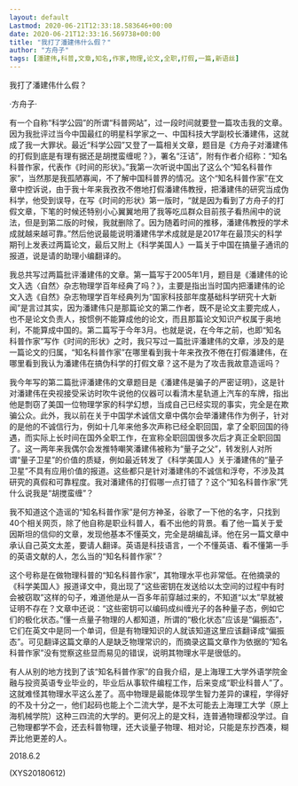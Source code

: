 ```yaml
---
layout: default
Lastmod: 2020-06-21T12:33:18.583646+00:00
date: 2020-06-21T12:33:16.569738+00:00
title: "我打了潘建伟什么假？"
author: "方舟子"
tags: [潘建伟,科普,文章,知名,作家,物理,论文,全职,打假,一篇,新语丝]
---
```


我打了潘建伟什么假？

·方舟子·

有一个自称“科学公园”的所谓“科普网站”，过一段时间就要登一篇攻击我的文章。因为我批评过当今中国最红的明星科学家之一、中国科技大学副校长潘建伟，这就成了我一大罪状。最近“科学公园”又登了一篇相关文章，题目是《方舟子对潘建伟的打假到底是有理有据还是胡搅蛮缠呢？》，署名“汪诘”，附有作者介绍称：“知名科普作家，代表作《时间的形状》。”我第一次听说中国出了这么个“知名科普作家”，当然那是我孤陋寡闻，不了解中国科普界的情况。这个“知名科普作家”在文章中控诉说，由于我十年来我孜孜不倦地打假潘建伟教授，把潘建伟的研究当成伪科学，他受到误导，在写《时间的形状》第一版时，“就是因为看到了方舟子的打假文章，下笔的时候还特别小心翼翼地用了我等吃瓜群众目前孩子看热闹中的说法，但是到第二版的时候，我就删除了。因为随着时间的推移，潘建伟教授的学术成就越来越可靠。”然后他说最能说明潘建伟学术成就是是2017年在最顶尖的科学期刊上发表过两篇论文，最后又附上《科学美国人》一篇关于中国在搞量子通讯的报道，说是请的助理小编翻译的。

我总共写过两篇批评潘建伟的文章。第一篇写于2005年1月，题目是《潘建伟的论文入选〈自然〉杂志物理学百年经典了吗？》，主要是指出当时国内把潘建伟的论文入选《自然》杂志物理学百年经典列为“国家科技部年度基础科学研究十大新闻”是言过其实，因为潘建伟只是那篇论文的第二作者，既不是论文主要完成人，也不是论文负责人，按惯例不能算成他的论文，而且那篇论文知识产权属于奥地利，不能算成中国的。第二篇写于今年3月。也就是说，在今年之前，也即“知名科普作家”写作《时间的形状》之时，我只写过一篇批评潘建伟的文章，涉及的是一篇论文的归属，“知名科普作家”在哪里看到我十年来孜孜不倦在打假潘建伟，在哪里看到我认为潘建伟在搞伪科学的打假文章？这不是为了攻击我故意造谣吗？

我今年写的第二篇批评潘建伟的文章题目是《潘建伟是骗子的严密证明》，这是针对潘建伟在央视接受采访时吹牛说他的仪器可以看清木星轨道上汽车的车牌，指出他是剽窃了美国一位物理学家的科学幻想，当成自己已经实现的事实，完全是在欺骗公众。此外，我以前在关于中国学术诚信文章中偶尔会举潘建伟作为例子，针对的是他的不诚信行为，例如十几年来他多次声称已经全职回国，拿了全职回国的待遇，而实际上长时间在国外全职工作，在宣称全职回国很多次后才真正全职回国了。这一两年来我偶尔会发推特嘲笑潘建伟被称为“量子之父”，转发别人对所谓“量子卫星”的价值的质疑，例如最近转发了《科学美国人》关于潘建伟的“量子卫星”不具有应用价值的报道。这些都只是针对潘建伟的不诚信和浮夸，不涉及其研究的真假和可靠程度。我对潘建伟的打假哪一点打错了？这个“知名科普作家”凭什么说我是“胡搅蛮缠”？

我不知道这个造谣的“知名科普作家”是何方神圣，谷歌了一下他的名字，只找到40个相关网页，除了他自称是职业科普人，看不出他的背景。看了他一篇关于爱因斯坦的信仰的文章，发现他基本不懂英文，完全是胡编乱译。他在另一篇文章中承认自己英文太差，要请人翻译。英语是科技语言，一个不懂英语、看不懂第一手的英语文献的人，怎么当的“知名科普作家”？

这个号称是在做物理科普的“知名科普作家”，其物理水平也非常低。在他摘录的《科学美国人》报道译文中，竟出现了“这些密钥在发送给以太空间的过程中有时会被窃取”这样的句子，难道他是从一百多年前穿越过来的，不知道“以太”早就被证明不存在？文章中还说：“这些密钥可以编码成纠缠光子的各种量子态，例如它们的极化状态。”懂一点量子物理的人都知道，所谓的“极化状态”应该是“偏振态”，它们在英文中是同一个单词，但是有物理知识的人就该知道这里应该翻译成“偏振态”。可见翻译这篇文章的人是缺乏物理常识的，而摘录这篇文章作为依据的“知名科普作家”没有觉察这些显而易见的错误，说明其物理水平是很低的。

有人从别的地方找到了该“知名科普作家”的自我介绍，是上海理工大学外语学院金融与投资英语专业毕业的，毕业后从事软件编程工作，后来变成“职业科普人”了。这就难怪其物理水平这么差了。高中物理是最能体现学生智力差异的课程，学得好的不及十分之一，他们起码也能上个二流大学，是不太可能去上海理工大学（原上海机械学院）这种三四流的大学的。更何况上的是文科，连普通物理都没学过。自己物理都学不会，还去科普物理，还大谈量子物理、相对论，只能是东抄西凑，糊弄比他更差的人。

2018.6.2

(XYS20180612)

